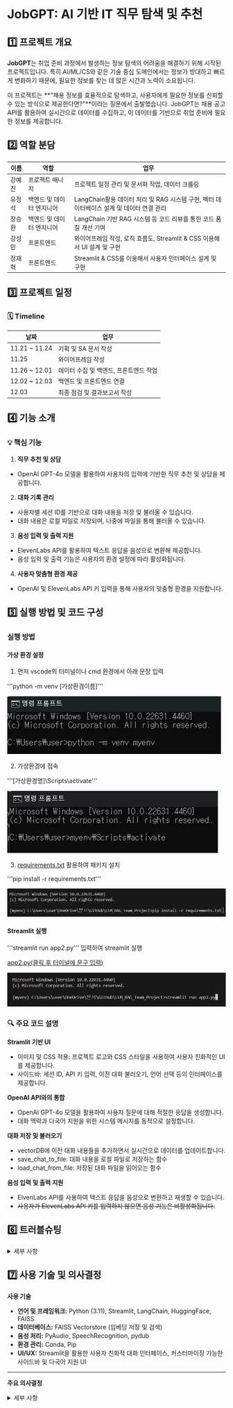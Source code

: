 # JobGPT: AI 기반 IT 직무 탐색 및 추천

## 1️⃣ 프로젝트 개요

**JobGPT**는 취업 준비 과정에서 발생하는 정보 탐색의 어려움을 해결하기 위해 시작된 프로젝트입니다. 특히 Al/ML/CS와 같은 기술 중심 도메인에서는 정보가 방대하고 빠르게 변화하기 때문에, 필요한 정보를 찾는 데 많은 시간과 노력이 소요됩니다.

이 프로젝트는 **"채용 정보를 효율적으로 탐색하고, 사용자에게 필요한 정보를 신뢰할 수 있는 방식으로 제공한다면?"**이라는 질문에서 출발했습니다. JobGPT는 채용 공고 API를 활용하여 실시간으로 데이터를 수집하고, 이 데이터를 기반으로 취업 준비에 필요한 정보를 제공합니다.

## 2️⃣ 역할 분담

| 이름  | 역할  | 업무     |
|-------|-------|----------|
|강예진|프로젝트 매니저|프로젝트 일정 관리 및 문서화 작업, 데이터 크롤링
|유정석|백엔드 및 데이터 엔지니어|LangChain활용 데이터 처리 및 RAG 시스템 구현, 벡터 데이터베이스 설계 및 데이터 연결 관리
|장승환|백엔드 및 데이터 엔지니어|LangChain 기반 RAG 시스템 등 코드 리뷰를 통한 코드 품질 개선 기여
|강성민|프론트엔드 |와이어프레임 작성, 로직 흐름도, Streamlit & CSS 이용해서 UI 설계 및 구현
|정재혁|프론트엔드 |Streamlit & CSS를 이용해서 사용자 인터페이스 설계 및 구현

## 3️⃣ 프로젝트 일정

### 🗓️ Timeline

|날짜|업무|
|---|---|
|11.21 ~ 11.24 |기획 및 SA 문서 작성|
|11.25  |와이어프레임 작성|
|11.26 ~ 12.01| 데이터 수집 및 백엔드, 프론트엔드 작업|
|12.02 ~ 12.03| 백엔드 및 프론트엔드 연결|
|12.03| 최종 점검 및 결과보고서 작성|

## 4️⃣ 기능 소개

### 💡 핵심 기능

1. **직무 추천 및 상담**

- OpenAI GPT-4o 모델을 활용하여 사용자의 입력에 기반한 직무 추천 및 상담을 제공합니다.

2. **대화 기록 관리**

- 사용자별 세션 ID를 기반으로 대화 내용을 저장 및 불러올 수 있습니다.
- 대화 내용은 로컬 파일로 저장되며, 나중에 파일을 통해 불러올 수 있습니다.

3. **음성 입력 및 출력 지원**

- ElevenLabs API를 활용하여 텍스트 응답을 음성으로 변환해 제공합니다.
- 음성 입력 및 출력 기능은 사용자의 환경 설정에 따라 활성화됩니다.

4. **사용자 맞춤형 환경 제공**

- OpenAI 및 ElevenLabs API 키 입력을 통해 사용자의 맞춤형 환경을 지원합니다.

## 5️⃣ 실행 방법 및 코드 구성

### 실행 방법

#### 가상 환경 설정

1. 먼저 vscode의 터미널이나 cmd 환경에서 아래 문장 입력

'''python -m venv [가상환경이름]'''  

![예시](./image/venv-1.png)  

2. 가상환경에 접속

'''[가상환경명]\Scripts\activate'''  

![예시_2](./image/venv-2.png)  

3. [requirements.txt](./requirement.txt) 활용하여 패키지 설치

'''pip install -r requirements.txt'''  

![예시_3](./image/venv-3.png)  

#### Streamlit 실행

'''streamlit run app2.py''' 입력하여 streamlit 실행

[app2.py(클릭 후 터미널에 문구 입력)](./app2.py)  

![예시_4](./image/run-1.png)  

### 🔍 주요 코드 설명

**Stramlit 기반 UI**  

- 이미지 및 CSS 적용: 프로젝트 로고와 CSS 스타일을 사용하여 사용자 친화적인 UI를 제공합니다.
- 사이드바: 세션 ID, API 키 입력, 이전 대화 불러오기, 언어 선택 등의 인터페이스를 제공합니다.

**OpenAI API와의 통합**  

- OpenAI GPT-4o 모델을 활용하여 사용자 질문에 대해 적절한 응답을 생성합니다.
- 대화 맥락과 다국어 지원을 위한 시스템 메시지를 동적으로 설정합니다.

**대화 저장 및 불러오기**  

- vectorDB에 이전 대화 내용들을 추가하면서 실시간으로 데이터를 업데이트합니다.
- save_chat_to_file: 대화 내용을 로컬 파일로 저장하는 함수
- load_chat_from_file: 저장된 대화 파일을 읽어오는 함수

**음성 입력 및 출력 지원**  

- ElvenLabs API를 사용하여 텍스트 응답을 음성으로 변환하고 재생할 수 있습니다.
- ~~사용자가 ElevenLabs API 키를 입력하지 않으면 음성 기능은 비활성화됩니다.~~

## 6️⃣ 트러블슈팅

<details>
<summary>세부 사항</summary>

### 정재혁

#### 문제 1

css를 이용해서 이미지를 가운데를 정렬하려고 했으나 가운데 정렬은 되지만 이미지가 뜨지 않음

```python
st.markdown("""
    <div style="text-align: center;">
        <img src="image.png" alt="당신의 AI 커리어 도우미">
    </div>
    """, unsafe_allow_html=True)
```

**해결 방법**  

streamlit 도큐먼트를 찾아보았지만 st.image 자체 함수에서 정렬하는 기능은 없어서 할수 없이 css의 div style를 사용했음. 하지만 가운데 정렬은 성공했지만, 이미지가 화면에 출력이 되지 않아 결국 상단 좌측에 로고로 출력하도록 수정.

#### 문제 2

ModuleNotFoundError: No module named 'openai.error'

**해결 방법**  

pip install openai==0.28 로 다운 그레이드

===========================

### 장승환

#### **ModuleNotFoundError**

1. **python-dotenv 모듈 재설치** : 아나콘다 프롬프트에서 pip uninstall python-dotenv 실행 후 재설치하였지만 해결 실패.

2. **pip list | grep python-dotenv**를 통해, 가상 환경에 python-dotenv가 설치되어 있는지 확인.
* python-dotenv             1.0.1

3. **코드 실행 환경 문제 검토** 결과는 문제 없었다.
(출력된 경로가 C:\Users\82103\anaconda4\envs\myenv\python.exe 로 Python의 실행 경로와 동일하게 나왔다.)

4. **PYTHONPATH 확인.**

* $ python -c "import sys; print(sys.path)" 실행. myenv 가상환경의 site-packages 디렉토리가 포함되어 있었다.
* 올바른 경로로 돼 있는 것을 확인.

5. **python llm_model_rag.py 실행하여 문제 해결.**

* Visual Studio Code 의 Run Code 버튼을 사용하는 것이 아닌, 터미널을 통해 python llm_model_rag.py를 실행 성공.


**정리**  
* 이 문제는 주로 Python 환경이 일치하지 않거나 패키지가 잘못 설치된 경우에 발생.
* python llm_model_rag.py 실행하니 문제가 없었다.

===========================

### 강성민

1. 스트림릿  스타일 구현 한계
- 문제 - 대화 형식의 챗봇이다보니 사용자가 입력한 말풍선을 우측 정렬이 필요했음. 스트림릿에서는 색상 및 우측정렬이 힘들어서 마크다운 함수를 이용하여 HTML/CSS 스타일을 적용시킴

- 해결 - HTML을 랜더링하기위한 st.markdown를 불러온 다음 CSS를 사용하여 스타일과 레이아웃을 만들었다.  
메시지 박스 우측정렬 - display, justify-content, align-items, margin  
메시지 박스 스타일 - background-color, color, padding, border-radius, max-width, text-align, font-size

===========================

### 유정석

1. __IP 차단 문제 해결__

- 특정 사이트(사람인)에서 headless 모드와 잦은 동적 크롤링으로 인해 봇으로 의심받아 IP가 차단되는 문제가 발생했음. 서버는 동일한 UserAgent로 반복 접근하거나 짧은 요청 간격으로 봇을 감지해 차단 조치를 취하는 구조였음.

- _해결 방안_ :  
    UserAgent를 랜덤으로 설정해 서버가 동일한 사용자로 인식하지 않도록 함.  
    WebDriver 실행 주기를 랜덤으로 설정해 사람이 접속하는 것처럼 위장했음.  
    이러한 방식으로 봇 의심 상황을 줄이고 크롤링 작업의 안정성을 확보할 수 있었음.  

</details>

## 7️⃣ 사용 기술 및 의사결정

**사용 기술**

- **언어 및 프레임워크:** Python (3.11), Streamlit, LangChain, HuggingFace, FAISS
- **데이터베이스:** FAISS Vectorstore (임베딩 저장 및 검색)
- **음성 처리:** PyAudio, SpeechRecognition, pydub
- **환경 관리:** Conda, Pip
- **UI/UX:** Streamlit을 활용한 사용자 친화적 대화 인터페이스, 커스터마이징 가능한 사이드바 및 다국어 지원 UI  






---


**주요 의사결정**

<details>
<summary>세부 사항</summary>

1. **LangChain 사용**

- **텍스트 청킹** 및 검색 기능이 강력한 LangChain을 기반으로 프로젝트 설계
- HuggingFace 임베딩 모델과 통합하여 사용자 입력 데이터와 문서 데이터간의 높은 검색 정확도를 보장
- 확장성 있는 구조 적분에 다양한 데이터 형식 지원 가능

2. **FAISS Vectorstore 도입**

- 대규모 데이터 처리를 효율적으로 지원하며, 실시간으로 데이터 업데이트 및 검색 기능 제공
- 사용자 재화 기록까지 벡터로 저장 및 검색 가능, 시스템의 유연성 강화

3. **다국어 지원 프롬프트 설계**

- 한국어 기반 사용자 환경을 고려한 다국어 지원 템플릿 설계
- PromptTemplate와 OpenAI API 시스템 메시지를 활용하여 한국어, 영어, 일본어, 중국어 등 다국어로 원활한 소통 지원

4. **오픈소스 라이브러리 활용**

- **SpeechRecognition**과 **pydub**을 사용해 직관적 음성 입력 및 텍스트 변환 제공
- ElevenLabs API를 통해 사용자 응답을 음성으로 출력하여 인터페이스의 활용성 향상
- PyAudio와 PortAudio로 음성 기능의 안정성을 확보

5. **Streamlit을 통한 인터페이스 개발**

- 사용자가 접근하기 쉽고 직관적인 UI를 구현하기 위해 Streamlit 도입
- 세션 관리 및 사이드바를 통해 대화 기록 저장, API 키 입력, 파일 업로드 기능 추가

6. **환경 관리**

- ~~Conda와 Pip을 병행 사용하여 필수 패키지와 의존성 관리~~

7. **사용자 중심 설계**

- 사용자 대화 기록을 텍스트 파일로 저장 및 불러오는 기능 제공
- **실시간 데이터 업데이트:** 사용자 입력 데이터를 기반으로 FAISS Vectorstore에 임베딩 저장 및 활용
- 선택 가능한 언어와 커스터마이징 가능한 세션 설정으로 편의성 강화

</details>